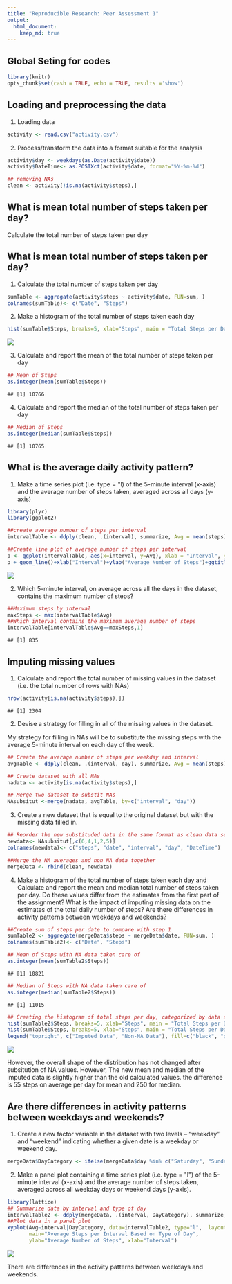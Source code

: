 ```yaml
---
title: "Reproducible Research: Peer Assessment 1"
output: 
  html_document:
    keep_md: true
---
```


## Global Seting for codes


```r
library(knitr)
opts_chunk$set(cash = TRUE, echo = TRUE, results ='show')
```

## Loading and preprocessing the data

1. Loading data 

```r
activity <- read.csv("activity.csv")
```

2. Process/transform the data into a format suitable for the analysis

```r
activity$day <- weekdays(as.Date(activity$date))
activity$DateTime<- as.POSIXct(activity$date, format="%Y-%m-%d")

## removing NAs
clean <- activity[!is.na(activity$steps),]
```

## What is mean total number of steps taken per day?
Calculate the total number of steps taken per day

## What is mean total number of steps taken per day?

1. Calculate the total number of steps taken per day


```r
sumTable <- aggregate(activity$steps ~ activity$date, FUN=sum, )
colnames(sumTable)<- c("Date", "Steps")
```


2. Make a histogram of the total number of steps taken each day


```r
hist(sumTable$Steps, breaks=5, xlab="Steps", main = "Total Steps per Day")
```

![](PA1_template_files/figure-html/unnamed-chunk-4-1.png)<!-- -->

3. Calculate and report the mean of the total number of steps taken per day

```r
## Mean of Steps
as.integer(mean(sumTable$Steps))
```

```
## [1] 10766
```

4. Calculate and report the median of the total number of steps taken per day

```r
## Median of Steps
as.integer(median(sumTable$Steps))
```

```
## [1] 10765
```


## What is the average daily activity pattern?

1. Make a time series plot (i.e. type = "l) of the 5-minute interval (x-axis) and the average number of steps taken, averaged across all days (y-axis)


```r
library(plyr)
library(ggplot2)

##create average number of steps per interval
intervalTable <- ddply(clean, .(interval), summarize, Avg = mean(steps))

##Create line plot of average number of steps per interval
p <- ggplot(intervalTable, aes(x=interval, y=Avg), xlab = "Interval", ylab="Average Number of Steps")
p + geom_line()+xlab("Interval")+ylab("Average Number of Steps")+ggtitle("Average Number of Steps per Interval")
```

![](PA1_template_files/figure-html/unnamed-chunk-7-1.png)<!-- -->


2. Which 5-minute interval, on average across all the days in the dataset, contains the maximum number of steps?


```r
##Maximum steps by interval
maxSteps <- max(intervalTable$Avg)
##Which interval contains the maximum average number of steps
intervalTable[intervalTable$Avg==maxSteps,1]
```

```
## [1] 835
```

## Imputing missing values

1. Calculate and report the total number of missing values in the dataset (i.e. the total number of rows with NAs)


```r
nrow(activity[is.na(activity$steps),])
```

```
## [1] 2304
```

2. Devise a strategy for filling in all of the missing values in the dataset.

My strategy for filling in NAs will be to substitute the missing steps with the average 5-minute interval on each day of the week.

```r
## Create the average number of steps per weekday and interval
avgTable <- ddply(clean, .(interval, day), summarize, Avg = mean(steps))

## Create dataset with all NAs
nadata <- activity[is.na(activity$steps),]

## Merge two dataset to substit NAs
NAsubsitut <-merge(nadata, avgTable, by=c("interval", "day"))
```

3. Create a new dataset that is equal to the original dataset but with the missing data filled in.


```r
## Reorder the new substituded data in the same format as clean data set
newdata<- NAsubsitut[,c(6,4,1,2,5)]
colnames(newdata)<- c("steps", "date", "interval", "day", "DateTime")

##Merge the NA averages and non NA data together
mergeData <- rbind(clean, newdata)
```

4. Make a histogram of the total number of steps taken each day and Calculate and report the mean and median total number of steps taken per day. Do these values differ from the estimates from the first part of the assignment? What is the impact of imputing missing data on the estimates of the total daily number of steps?
Are there differences in activity patterns between weekdays and weekends?


```r
##Create sum of steps per date to compare with step 1
sumTable2 <- aggregate(mergeData$steps ~ mergeData$date, FUN=sum, )
colnames(sumTable2)<- c("Date", "Steps")

## Mean of Steps with NA data taken care of
as.integer(mean(sumTable2$Steps))
```

```
## [1] 10821
```

```r
## Median of Steps with NA data taken care of
as.integer(median(sumTable2$Steps))
```

```
## [1] 11015
```

```r
## Creating the histogram of total steps per day, categorized by data set to show impact
hist(sumTable2$Steps, breaks=5, xlab="Steps", main = "Total Steps per Day with NAs Fixed", col="Black")
hist(sumTable$Steps, breaks=5, xlab="Steps", main = "Total Steps per Day with NAs Fixed", col="Grey", add=T)
legend("topright", c("Imputed Data", "Non-NA Data"), fill=c("black", "grey") )
```

![](PA1_template_files/figure-html/unnamed-chunk-12-1.png)<!-- -->

However, the overall shape of the distribution has not changed after subsitution of NA values.
However, The new mean and median of the imputed data is slightly higher than the old calculated values. the difference is 55 steps on average per day for mean and 250 for median.

## Are there differences in activity patterns between weekdays and weekends?

1. Create a new factor variable in the dataset with two levels – “weekday” and “weekend” indicating whether a given date is a weekday or weekend day.


```r
mergeData$DayCategory <- ifelse(mergeData$day %in% c("Saturday", "Sunday"), "Weekend", "Weekday")
```


2. Make a panel plot containing a time series plot (i.e. type = "l") of the 5-minute interval (x-axis) and the average number of steps taken, averaged across all weekday days or weekend days (y-axis). 


```r
library(lattice) 
## Summarize data by interval and type of day
intervalTable2 <- ddply(mergeData, .(interval, DayCategory), summarize, Avg = mean(steps))
##Plot data in a panel plot
xyplot(Avg~interval|DayCategory, data=intervalTable2, type="l",  layout = c(1,2),
       main="Average Steps per Interval Based on Type of Day", 
       ylab="Average Number of Steps", xlab="Interval")
```

![](PA1_template_files/figure-html/unnamed-chunk-14-1.png)<!-- -->

There are differences in the activity patterns between weekdays and weekends. 
